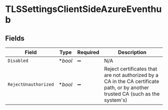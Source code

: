 # TLSSettingsClientSideAzureEventhub


## Fields

| Field                                                                                                                           | Type                                                                                                                            | Required                                                                                                                        | Description                                                                                                                     |
| ------------------------------------------------------------------------------------------------------------------------------- | ------------------------------------------------------------------------------------------------------------------------------- | ------------------------------------------------------------------------------------------------------------------------------- | ------------------------------------------------------------------------------------------------------------------------------- |
| `Disabled`                                                                                                                      | **bool*                                                                                                                         | :heavy_minus_sign:                                                                                                              | N/A                                                                                                                             |
| `RejectUnauthorized`                                                                                                            | **bool*                                                                                                                         | :heavy_minus_sign:                                                                                                              | Reject certificates that are not authorized by a CA in the CA certificate path, or by another trusted CA (such as the system's) |